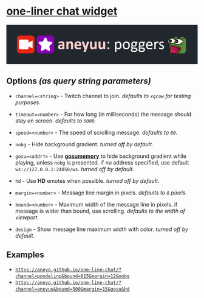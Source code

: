 # [**one-liner chat widget**](https://aneyo.github.io/one-line-chat)

![](./poggers.png)

## Options _(as query string parameters)_

- `channel=<string>` - Twitch channel to join. _defaults to `xqcow` for testing purposes._

- `timeout=<number>` - For how long (in milliseconds) the message should stay on screen. _defaults to `5000`._

- `speed=<number>` - The speed of scrolling message. _defaults to `80`._

- `nobg` - Hide background gradient. _turned off by default._

- `gosu=<addr?>` - Use [**gosumemory**](https://github.com/l3lackShark/gosumemory) to hide background gradient while playing, unless `nobg` is presented. if no address specified, use default `ws://127.0.0.1:24050/ws`. _turned off by default._

- `hd` - Use **HD** emotes when possible. _turned off by default._

- `margin=<number>` - Message line margin in pixels. _defaults to `8` pixels._

- `bound=<number>` - Maximum width of the message line in pixels. if message is wider than bound, use scrolling. _defaults to the width of viewport._

- `design` - Show message line maximum width with color. _turned off by default._

## Examples

- [`https://aneyo.github.io/one-line-chat/?channel=pondelinp&bound=815&margin=12&nobg`](https://aneyo.github.io/one-line-chat/?channel=pondelinp&bound=815&margin=12&gosu)
- [`https://aneyo.github.io/one-line-chat/?channel=aneyuu&bound=500&margin=15&gosu&hd`](https://aneyo.github.io/one-line-chat/?channel=aneyuu&bound=500&margin=15&gosu&hd)
